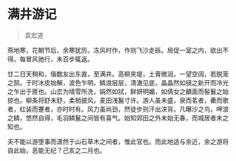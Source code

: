 # 满井游记

> 袁宏道

燕地寒，花朝节后，余寒犹厉。冻风时作，作则飞沙走砾。局促一室之内，欲出不得。每冒风驰行，未百步辄返。

廿二日天稍和，偕数友出东直，至满井。高柳夹堤，土膏微润，一望空阔，若脱笼之鹄。于时冰皮始解，波色乍明，鳞浪层层，清澈见底，晶晶然如镜之新开而冷光之乍出于匣也。山峦为晴雪所洗，娟然如拭，鲜妍明媚，如倩女之靧面而髻鬟之始掠也。柳条将舒未舒，柔梢披风，麦田浅鬣寸许。游人虽未盛，泉而茗者，罍而歌者，红装而蹇者，亦时时有。风力虽尚劲，然徒步则汗出浃背。凡曝沙之鸟，呷浪之鳞，悠然自得，毛羽鳞鬣之间皆有喜气。始知郊田之外未始无春，而城居者未之知也。

夫不能以游堕事而潇然于山石草木之间者，惟此官也。而此地适与余近，余之游将自此始，恶能无纪？己亥之二月也。